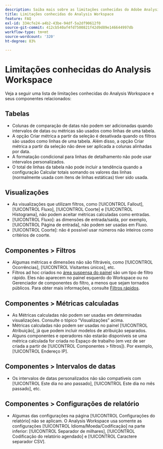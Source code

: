 ```yaml
---
description: Saiba mais sobre as limitações conhecidas do Adobe Analysis Workspace e seus componentes relacionados
title: Limitações conhecidas do Analysis Workspace
feature: FAQ
exl-id: 334cfe24-a4b2-43be-94df-5a2df90612f0
source-git-commit: 412cb540af4fd7500821f42d9d89e146644997db
workflow-type: tm+mt
source-wordcount: '320'
ht-degree: 83%

---
```


# Limitações conhecidas do Analysis Workspace

Veja a seguir uma lista de limitações conhecidas do Analysis Workspace e seus componentes relacionados:

## Tabelas

* Colunas de comparação de datas não podem ser adicionadas quando intervalos de datas ou métricas são usados como linhas de uma tabela.
* A opção Criar métrica a partir da seleção é desativada quando os filtros são usados como linhas de uma tabela. Além disso, a opção Criar métrica a partir da seleção não deve ser aplicada a colunas alinhadas por data.
* A formatação condicional para linhas de detalhamento não pode usar intervalos personalizados.
* O total de linhas da tabela não pode incluir a tendência quando a configuração Calcular totais somando os valores das linhas (normalmente usada com itens de linhas estáticas) tiver sido usada.

## Visualizações

* As visualizações que utilizam filtros, como [!UICONTROL Fallout], [!UICONTROL Fluxo], [!UICONTROL Coorte] e [!UICONTROL Histograma], não podem aceitar métricas calculadas como entradas.
* [!UICONTROL Fluxo]: as dimensões de entrada/saída, por exemplo, [!UICONTROL Página de entrada], não podem ser usadas em Fluxo.
* [!UICONTROL Coorte]: não é possível usar números não inteiros como critérios de coorte.

## Componentes > Filtros

* Algumas métricas e dimensões não são filtráveis, como [!UICONTROL Ocorrências], [!UICONTROL Visitantes únicos], etc.
* Filtros ad hoc criados no [área suspensa do painel](/help/analysis-workspace/c-panels/panels.md) são um tipo de filtro rápido. Eles não aparecem no painel esquerdo do Workspace ou no Gerenciador de componentes do filtro, a menos que sejam tornados públicos. Para obter mais informações, consulte [Filtros rápidos](/help/components/filters/quick-filters.md).

## Componentes > Métricas calculadas

* As Métricas calculadas não podem ser usadas em determinadas visualizações. Consulte o tópico “Visualizações” acima.
* Métricas calculadas não podem ser usadas no painel [!UICONTROL Atribuição], já que podem incluir modelos de atribuição separados.
* Alguns componentes e operadores não estarão disponíveis se uma métrica calculada for criada no Espaço de trabalho (em vez de ser criada a partir de [!UICONTROL Componentes > filtros]). Por exemplo, [!UICONTROL Endereço IP].

## Componentes > Intervalos de datas

* Os intervalos de datas personalizados não são compatíveis com [!UICONTROL Este dia no ano passado], [!UICONTROL Este dia no mês passado], etc.


## Componentes > Configurações de relatório

* Algumas das configurações na página [!UICONTROL Configurações do relatório] não se aplicam. O Analysis Workspace usa somente as configurações [!UICONTROL Idioma/Moeda/Codificação] na parte inferior: [!UICONTROL Separador de milhares], [!UICONTROL Codificação do relatório agendado] e [!UICONTROL Caractere separador CSV].

